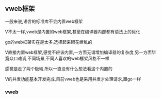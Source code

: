 ## vweb框架

一般来说,语言的标准库不会内置web框架

V不太一样,vweb是内置的web框架,甚至在编译器内部都有语法上的优化

go的web框架实在是太多,选择起来眼花缭乱的

V直接内置web框架,感觉不应该内置,一方面无谓增加编译器的复杂度,另一方面毕竟众口难调,不同场景,不同人喜欢的web框架风格不一样

感觉是走了两个极端,所以一直没有什么想法看这个内置的

V的并发功能基本开发完成,目前vweb也是采用并发才处理请求,跟go一样

### vweb
